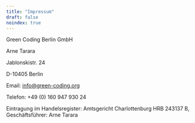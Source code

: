 ```yaml
---
title: "Impressum"
draft: false
noindex: true
---
```


Green Coding Berlin GmbH

Arne Tarara

Jablonskistr. 24

D-10405 Berlin

Email: info@green-coding.org

Telefon: +49 (0) 160 947 930 24

Eintragung im Handelsregister: Amtsgericht Charlottenburg HRB 243137 B, Geschäftsführer:  Arne Tarara

